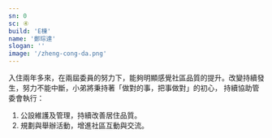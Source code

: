 ```yaml
---
sn: 0
sc: ④
build: 'E棟'
name: '鄭琮達'
slogan: ''
image: '/zheng-cong-da.png'
---
```


入住兩年多來，在兩屆委員的努力下，能夠明顯感覺社區品質的提升。改變持續發生，努力不能中斷，小弟將秉持著「做對的事，把事做對」的初心， 持續協助管委會執行：

1. 公設維護及管理，持續改善居住品質。
2. 規劃與舉辦活動，增進社區互動與交流。